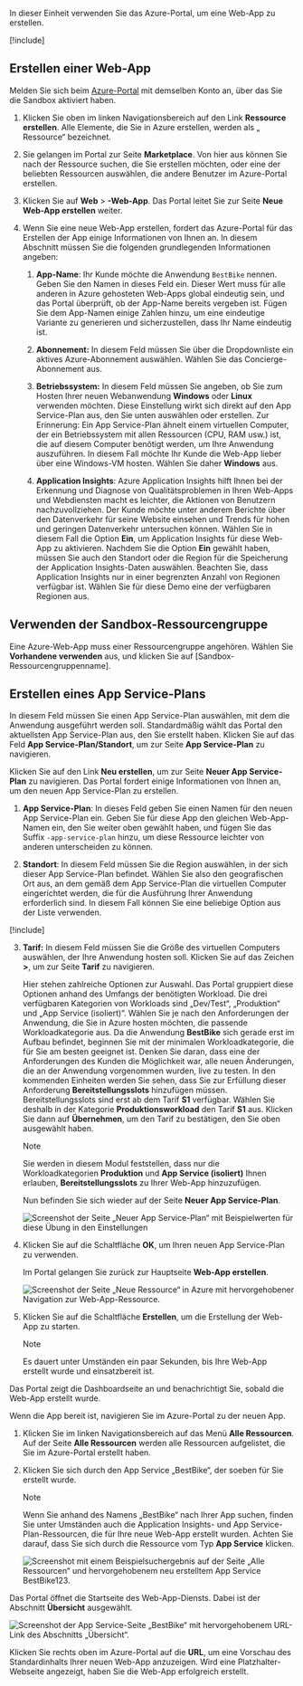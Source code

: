 In dieser Einheit verwenden Sie das Azure-Portal, um eine Web-App zu erstellen.

[!include[](../../../includes/azure-sandbox-activate.md)]

## <a name="create-a-web-app"></a>Erstellen einer Web-App

Melden Sie sich beim [Azure-Portal](https://portal.azure.com/triplecrownlabs.onmicrosoft.com?azure-portal=true) mit demselben Konto an, über das Sie die Sandbox aktiviert haben.

1. Klicken Sie oben im linken Navigationsbereich auf den Link **Ressource erstellen**. Alle Elemente, die Sie in Azure erstellen, werden als „ Ressource“ bezeichnet.

1. Sie gelangen im Portal zur Seite **Marketplace**. Von hier aus können Sie nach der Ressource suchen, die Sie erstellen möchten, oder eine der beliebten Ressourcen auswählen, die andere Benutzer im Azure-Portal erstellen.

1. Klicken Sie auf **Web** > **-Web-App**. Das Portal leitet Sie zur Seite **Neue Web-App erstellen** weiter.

1. Wenn Sie eine neue Web-App erstellen, fordert das Azure-Portal für das Erstellen der App einige Informationen von Ihnen an. In diesem Abschnitt müssen Sie die folgenden grundlegenden Informationen angeben:

    1. **App-Name**: Ihr Kunde möchte die Anwendung `BestBike` nennen. Geben Sie den Namen in dieses Feld ein. Dieser Wert muss für alle anderen in Azure gehosteten Web-Apps global eindeutig sein, und das Portal überprüft, ob der App-Name bereits vergeben ist. Fügen Sie dem App-Namen einige Zahlen hinzu, um eine eindeutige Variante zu generieren und sicherzustellen, dass Ihr Name eindeutig ist.

    2. **Abonnement:** In diesem Feld müssen Sie über die Dropdownliste ein aktives Azure-Abonnement auswählen. Wählen Sie das Concierge-Abonnement aus.

    3. **Betriebssystem:** In diesem Feld müssen Sie angeben, ob Sie zum Hosten Ihrer neuen Webanwendung **Windows** oder **Linux** verwenden möchten. Diese Einstellung wirkt sich direkt auf den App Service-Plan aus, den Sie unten auswählen oder erstellen. Zur Erinnerung: Ein App Service-Plan ähnelt einem virtuellen Computer, der ein Betriebssystem mit allen Ressourcen (CPU, RAM usw.) ist, die auf diesem Computer benötigt werden, um Ihre Anwendung auszuführen. In diesem Fall möchte Ihr Kunde die Web-App lieber über eine Windows-VM hosten. Wählen Sie daher **Windows** aus.

    4. **Application Insights**: Azure Application Insights hilft Ihnen bei der Erkennung und Diagnose von Qualitätsproblemen in Ihren Web-Apps und Webdiensten macht es leichter, die Aktionen von Benutzern nachzuvollziehen. Der Kunde möchte unter anderem Berichte über den Datenverkehr für seine Website einsehen und Trends für hohen und geringen Datenverkehr untersuchen können. Wählen Sie in diesem Fall die Option **Ein**, um Application Insights für diese Web-App zu aktivieren. Nachdem Sie die Option **Ein** gewählt haben, müssen Sie auch den Standort oder die Region für die Speicherung der Application Insights-Daten auswählen. Beachten Sie, dass Application Insights nur in einer begrenzten Anzahl von Regionen verfügbar ist. Wählen Sie für diese Demo eine der verfügbaren Regionen aus.

## <a name="use-the-sandbox-resource-group"></a>Verwenden der Sandbox-Ressourcengruppe

Eine Azure-Web-App muss einer Ressourcengruppe angehören. Wählen Sie **Vorhandene verwenden** aus, und klicken Sie auf <rgn>[Sandbox-Ressourcengruppenname]</rgn>.

## <a name="create-an-app-service-plan"></a>Erstellen eines App Service-Plans

In diesem Feld müssen Sie einen App Service-Plan auswählen, mit dem die Anwendung ausgeführt werden soll. Standardmäßig wählt das Portal den aktuellsten App Service-Plan aus, den Sie erstellt haben. Klicken Sie auf das Feld **App Service-Plan/Standort**, um zur Seite **App Service-Plan** zu navigieren.

Klicken Sie auf den Link **Neu erstellen**, um zur Seite **Neuer App Service-Plan** zu navigieren. Das Portal fordert einige Informationen von Ihnen an, um den neuen App Service-Plan zu erstellen.

1. **App Service-Plan**: In dieses Feld geben Sie einen Namen für den neuen App Service-Plan ein. Geben Sie für diese App den gleichen Web-App-Namen ein, den Sie weiter oben gewählt haben, und fügen Sie das Suffix `-app-service-plan` hinzu, um diese Ressource leichter von anderen unterscheiden zu können.

2. **Standort**: In diesem Feld müssen Sie die Region auswählen, in der sich dieser App Service-Plan befindet. Wählen Sie also den geografischen Ort aus, an dem gemäß dem App Service-Plan die virtuellen Computer eingerichtet werden, die für die Ausführung Ihrer Anwendung erforderlich sind. In diesem Fall können Sie eine beliebige Option aus der Liste verwenden.

[!include[](../../../includes/azure-sandbox-regions-first-mention-note-friendly.md)]

3. **Tarif:** In diesem Feld müssen Sie die Größe des virtuellen Computers auswählen, der Ihre Anwendung hosten soll. Klicken Sie auf das Zeichen **>**, um zur Seite **Tarif** zu navigieren.

    Hier stehen zahlreiche Optionen zur Auswahl. Das Portal gruppiert diese Optionen anhand des Umfangs der benötigten Workload. Die drei verfügbaren Kategorien von Workloads sind „Dev/Test“, „Produktion“ und „App Service (isoliert)“. Wählen Sie je nach den Anforderungen der Anwendung, die Sie in Azure hosten möchten, die passende Workloadkategorie aus. Da die Anwendung **BestBike** sich gerade erst im Aufbau befindet, beginnen Sie mit der minimalen Workloadkategorie, die für Sie am besten geeignet ist. Denken Sie daran, dass eine der Anforderungen des Kunden die Möglichkeit war, alle neuen Änderungen, die an der Anwendung vorgenommen wurden, live zu testen. In den kommenden Einheiten werden Sie sehen, dass Sie zur Erfüllung dieser Anforderung **Bereitstellungsslots** hinzufügen müssen. Bereitstellungsslots sind erst ab dem Tarif **S1** verfügbar. Wählen Sie deshalb in der Kategorie **Produktionsworkload** den Tarif **S1** aus. Klicken Sie dann auf **Übernehmen**, um den Tarif zu bestätigen, den Sie oben ausgewählt haben.

    > [!NOTE]
    > Sie werden in diesem Modul feststellen, dass nur die Workloadkategorien **Produktion** und **App Service (isoliert)**  Ihnen erlauben, **Bereitstellungsslots** zu Ihrer Web-App hinzuzufügen.

    Nun befinden Sie sich wieder auf der Seite **Neuer App Service-Plan**.

    ![Screenshot der Seite „Neuer App Service-Plan“ mit Beispielwerten für diese Übung in den Einstellungen](../media/3-new-app-service-plan.PNG)

4. Klicken Sie auf die Schaltfläche **OK**, um Ihren neuen App Service-Plan zu verwenden.

    Im Portal gelangen Sie zurück zur Hauptseite **Web-App erstellen**.

    ![Screenshot der Seite „Neue Ressource“ in Azure mit hervorgehobener Navigation zur Web-App-Ressource.](../media/3-new-web-app.png)

5. Klicken Sie auf die Schaltfläche **Erstellen**, um die Erstellung der Web-App zu starten.

    > [!NOTE]
    > Es dauert unter Umständen ein paar Sekunden, bis Ihre Web-App erstellt wurde und einsatzbereit ist.

Das Portal zeigt die Dashboardseite an und benachrichtigt Sie, sobald die Web-App erstellt wurde.

Wenn die App bereit ist, navigieren Sie im Azure-Portal zu der neuen App.

1. Klicken Sie im linken Navigationsbereich auf das Menü **Alle Ressourcen**. Auf der Seite **Alle Ressourcen** werden alle Ressourcen aufgelistet, die Sie im Azure-Portal erstellt haben.

2. Klicken Sie sich durch den App Service „BestBike“, der soeben für Sie erstellt wurde.

    > [!NOTE]
    > Wenn Sie anhand des Namens „BestBike“ nach Ihrer App suchen, finden Sie unter Umständen auch die Application Insights- und App Service-Plan-Ressourcen, die für Ihre neue Web-App erstellt wurden. Achten Sie darauf, dass Sie sich durch die Ressource vom Typ **App Service** klicken.

    ![Screenshot mit einem Beispielsuchergebnis auf der Seite „Alle Ressourcen“ und hervorgehobenem neu erstelltem App Service BestBike123.](../media/3-web-app.PNG)

Das Portal öffnet die Startseite des Web-App-Diensts. Dabei ist der Abschnitt **Übersicht** ausgewählt.

![Screenshot der App Service-Seite „BestBike“ mit hervorgehobenem URL-Link des Abschnitts „Übersicht“.](../media/3-web-app-home.PNG)

Klicken Sie rechts oben im Azure-Portal auf die **URL**, um eine Vorschau des Standardinhalts Ihrer neuen Web-App anzuzeigen. Wird eine Platzhalter-Webseite angezeigt, haben Sie die Web-App erfolgreich erstellt.
